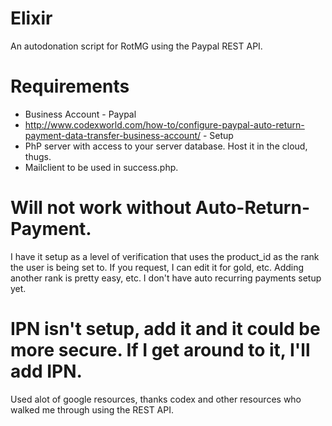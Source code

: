 # Elixir
An autodonation script for RotMG using the Paypal REST API.
# Requirements
* Business Account - Paypal
* http://www.codexworld.com/how-to/configure-paypal-auto-return-payment-data-transfer-business-account/ - Setup
* PhP server with access to your server database. Host it in the cloud, thugs.
* Mailclient to be used in success.php.

# Will not work without Auto-Return-Payment.
I have it setup as a level of verification that uses the product_id as the rank the user is being set to. If you request, I can edit it for gold, etc. Adding another rank is pretty easy, etc. I don't have auto recurring payments setup yet.
# IPN isn't setup, add it and it could be more secure. If I get around to it, I'll add IPN.
Used alot of google resources, thanks codex and other resources who walked me through using the REST API. 
